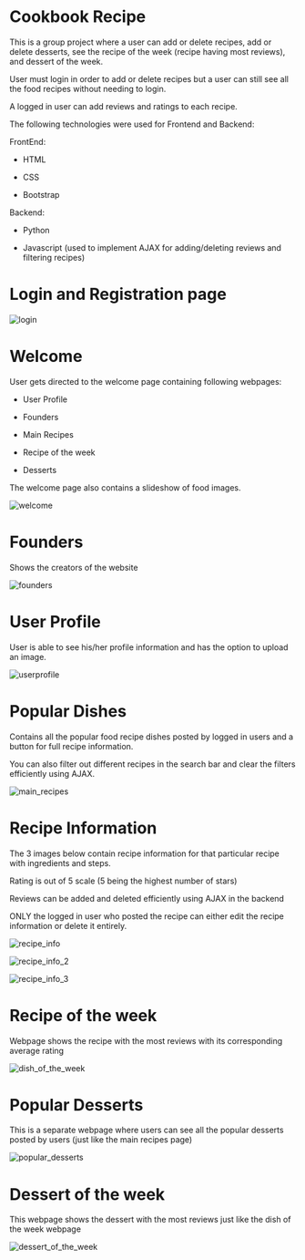 
# Cookbook Recipe
 
 This is a group project where a user can add or delete recipes, add or delete desserts, see the recipe of the week (recipe having most reviews), and dessert of the week.
 
 User must login in order to add or delete recipes but a user can still see all the food recipes without needing to login.
 
 A logged in user can add reviews and ratings to each recipe.
 
 The following technologies were used for Frontend and Backend:
 
 FrontEnd:
 
 - HTML
 
 - CSS
 
 - Bootstrap
 
 
 Backend:
 
 - Python
 
 - Javascript (used to implement AJAX for adding/deleting reviews and filtering recipes)
 
 
 
 
 
 # Login and Registration page
 
 ![login](https://user-images.githubusercontent.com/49471791/92186916-23278700-ee0d-11ea-9b0e-fa396955113b.JPG)
 
 
 
  # Welcome
  
  User gets directed to the welcome page containing following webpages:
  
  - User Profile
  
  - Founders
  
  - Main Recipes
  
  - Recipe of the week
  
  - Desserts
  
  The welcome page also contains a slideshow of food images.
  
  ![welcome](https://user-images.githubusercontent.com/49471791/92188280-04c38a80-ee11-11ea-9a69-672bfbc3855d.JPG)

  
  # Founders
  
  Shows the creators of the website
  
  
  ![founders](https://user-images.githubusercontent.com/49471791/92189744-4efa3b00-ee14-11ea-9ecb-eaf1b2cd194d.JPG)

  
  # User Profile
  
  
  User is able to see his/her profile information and has the option to upload an image.
  
 ![userprofile](https://user-images.githubusercontent.com/49471791/92189849-879a1480-ee14-11ea-8286-46d056bc0fdc.JPG)

  
  # Popular Dishes
  
  Contains all the popular food recipe dishes posted by logged in users and a button for full recipe information.
  
  You can also filter out different recipes in the search bar and clear the filters efficiently using AJAX.
  
  ![main_recipes](https://user-images.githubusercontent.com/49471791/92188684-1d807000-ee12-11ea-9258-462eaac4cbdf.JPG)
  
  
  # Recipe Information
  
 The 3 images below contain recipe information for that particular recipe with ingredients and steps.
 
 Rating is out of 5 scale (5 being the highest number of stars)
  
 Reviews can be added and deleted efficiently using AJAX in the backend
 
 ONLY the logged in user who posted the recipe can either edit the recipe information or delete it entirely.

    
![recipe_info](https://user-images.githubusercontent.com/49471791/92189251-1017b580-ee13-11ea-9452-2eac0f4c1786.JPG)
 
![recipe_info_2](https://user-images.githubusercontent.com/49471791/92189253-127a0f80-ee13-11ea-8eb5-8b555d39b9be.JPG)

![recipe_info_3](https://user-images.githubusercontent.com/49471791/92189255-1443d300-ee13-11ea-803b-3c5c458b7e02.JPG)


  # Recipe of the week
  
  Webpage shows the recipe with the most reviews with its corresponding average rating
  
  ![dish_of_the_week](https://user-images.githubusercontent.com/49471791/92189704-2ffba900-ee14-11ea-9d33-c3397349a3d1.JPG)

  

# Popular Desserts
  
  This is a separate webpage where users can see all the popular desserts posted by users (just like the main recipes page)
    
 ![popular_desserts](https://user-images.githubusercontent.com/49471791/92190031-efe8f600-ee14-11ea-874b-b4418facc15e.JPG)


    
 # Dessert of the week
 
 This webpage shows the dessert with the most reviews just like the dish of the week webpage
 
 ![dessert_of_the_week](https://user-images.githubusercontent.com/49471791/92190122-24f54880-ee15-11ea-89a5-d9863eb03822.JPG)

